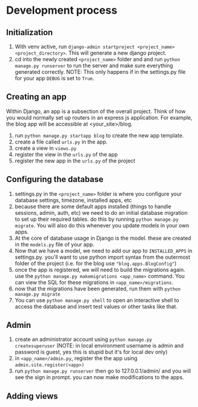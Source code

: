 # Development process

## Initialization
1. With venv active, run `django-admin startproject <project_name> <project_directory>`. This will generate a new django project.
2. cd into the newly created `<project_name>` folder and and run `python manage.py runserver` to run the server and make sure everything generated correctly. NOTE: This only happens if in the settings.py file for your app `DEBUG` is set to `True`.

## Creating an app

Within Django, an app is a subsection of the overall project. Think of how you would normally set up routers in an express js application. For example, the blog app will be accessible at <your_site>/blog.

1. run `python manage.py startapp blog` to create the new app template.
2. create a file called `urls.py` in the app.
3. create a view in `views.py`
4. register the view in the `urls.py` of the app
3. register the new app in the `urls.py` of the project 

## Configuring the database
1. settings.py in the `<project_name>` folder is where you configure your database settings, timezone, installed apps, etc
2. because there are some default apps installed (things to handle sessions, admin, auth, etc) we need to do an initial database migration to set up their required tables. do this by running `python manage.py migrate`. You will also do this whenever you update models in your own apps.
3. At the core of database usage in Django is the model. these are created in the `models.py` file of your app.
4. Now that we have a model, we need to add our app to `INSTALLED_APPS` in settings.py. you'll want to use python import syntax from the outermost folder of the project (i.e. for the blog use `"blog.apps.BlogConfig"`)
5. once the app is registered, we will need to build the migrations again. use the `python manage.py makemigrations <app_name>` command. You can view the SQL for these migrations in `<app_name>/migrations`.
6. now that the migrations have been generated, run them with `python manage.py migrate`
7. You can use `python manage.py shell` to open an interactive shell to access the database and insert test values or other tasks like that.


## Admin
1. create an administrator account using `python manage.py createsuperuser` (NOTE: in local environment username is admin and password is guest, yes this is stupid but it's for local dev only)
2. in `<app_name>/admin.py`, register the the app using `admin.site.register(<app>)`
3. run `python manage.py runserver` then go to 127.0.0.1/admin/ and you will see the sign in prompt. you can now make modifications to the apps.

## Adding views
